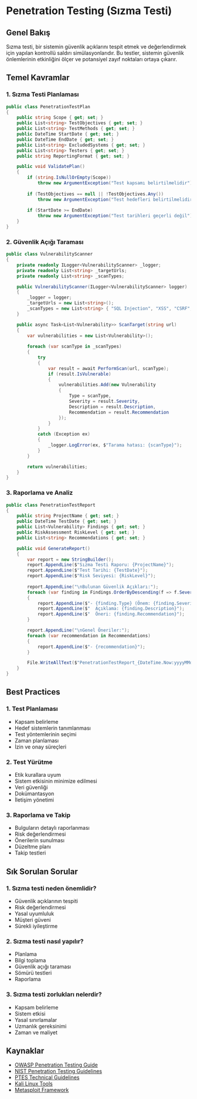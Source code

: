 # Penetration Testing (Sızma Testi)

## Genel Bakış
Sızma testi, bir sistemin güvenlik açıklarını tespit etmek ve değerlendirmek için yapılan kontrollü saldırı simülasyonlarıdır. Bu testler, sistemin güvenlik önlemlerinin etkinliğini ölçer ve potansiyel zayıf noktaları ortaya çıkarır.

## Temel Kavramlar

### 1. Sızma Testi Planlaması
```csharp
public class PenetrationTestPlan
{
    public string Scope { get; set; }
    public List<string> TestObjectives { get; set; }
    public List<string> TestMethods { get; set; }
    public DateTime StartDate { get; set; }
    public DateTime EndDate { get; set; }
    public List<string> ExcludedSystems { get; set; }
    public List<string> Testers { get; set; }
    public string ReportingFormat { get; set; }

    public void ValidatePlan()
    {
        if (string.IsNullOrEmpty(Scope))
            throw new ArgumentException("Test kapsamı belirtilmelidir");
        
        if (TestObjectives == null || !TestObjectives.Any())
            throw new ArgumentException("Test hedefleri belirtilmelidir");
        
        if (StartDate >= EndDate)
            throw new ArgumentException("Test tarihleri geçerli değil");
    }
}
```

### 2. Güvenlik Açığı Taraması
```csharp
public class VulnerabilityScanner
{
    private readonly ILogger<VulnerabilityScanner> _logger;
    private readonly List<string> _targetUrls;
    private readonly List<string> _scanTypes;

    public VulnerabilityScanner(ILogger<VulnerabilityScanner> logger)
    {
        _logger = logger;
        _targetUrls = new List<string>();
        _scanTypes = new List<string> { "SQL Injection", "XSS", "CSRF", "File Inclusion" };
    }

    public async Task<List<Vulnerability>> ScanTarget(string url)
    {
        var vulnerabilities = new List<Vulnerability>();
        
        foreach (var scanType in _scanTypes)
        {
            try
            {
                var result = await PerformScan(url, scanType);
                if (result.IsVulnerable)
                {
                    vulnerabilities.Add(new Vulnerability
                    {
                        Type = scanType,
                        Severity = result.Severity,
                        Description = result.Description,
                        Recommendation = result.Recommendation
                    });
                }
            }
            catch (Exception ex)
            {
                _logger.LogError(ex, $"Tarama hatası: {scanType}");
            }
        }

        return vulnerabilities;
    }
}
```

### 3. Raporlama ve Analiz
```csharp
public class PenetrationTestReport
{
    public string ProjectName { get; set; }
    public DateTime TestDate { get; set; }
    public List<Vulnerability> Findings { get; set; }
    public RiskAssessment RiskLevel { get; set; }
    public List<string> Recommendations { get; set; }

    public void GenerateReport()
    {
        var report = new StringBuilder();
        report.AppendLine($"Sızma Testi Raporu: {ProjectName}");
        report.AppendLine($"Test Tarihi: {TestDate}");
        report.AppendLine($"Risk Seviyesi: {RiskLevel}");
        
        report.AppendLine("\nBulunan Güvenlik Açıkları:");
        foreach (var finding in Findings.OrderByDescending(f => f.Severity))
        {
            report.AppendLine($"- {finding.Type} (Önem: {finding.Severity})");
            report.AppendLine($"  Açıklama: {finding.Description}");
            report.AppendLine($"  Öneri: {finding.Recommendation}");
        }

        report.AppendLine("\nGenel Öneriler:");
        foreach (var recommendation in Recommendations)
        {
            report.AppendLine($"- {recommendation}");
        }

        File.WriteAllText($"PenetrationTestReport_{DateTime.Now:yyyyMMdd}.txt", report.ToString());
    }
}
```

## Best Practices

### 1. Test Planlaması
- Kapsam belirleme
- Hedef sistemlerin tanımlanması
- Test yöntemlerinin seçimi
- Zaman planlaması
- İzin ve onay süreçleri

### 2. Test Yürütme
- Etik kurallara uyum
- Sistem etkisinin minimize edilmesi
- Veri güvenliği
- Dokümantasyon
- İletişim yönetimi

### 3. Raporlama ve Takip
- Bulguların detaylı raporlanması
- Risk değerlendirmesi
- Önerilerin sunulması
- Düzeltme planı
- Takip testleri

## Sık Sorulan Sorular

### 1. Sızma testi neden önemlidir?
- Güvenlik açıklarının tespiti
- Risk değerlendirmesi
- Yasal uyumluluk
- Müşteri güveni
- Sürekli iyileştirme

### 2. Sızma testi nasıl yapılır?
- Planlama
- Bilgi toplama
- Güvenlik açığı taraması
- Sömürü testleri
- Raporlama

### 3. Sızma testi zorlukları nelerdir?
- Kapsam belirleme
- Sistem etkisi
- Yasal sınırlamalar
- Uzmanlık gereksinimi
- Zaman ve maliyet

## Kaynaklar
- [OWASP Penetration Testing Guide](https://owasp.org/www-project-web-security-testing-guide/)
- [NIST Penetration Testing Guidelines](https://csrc.nist.gov/publications/detail/sp/800-115/final)
- [PTES Technical Guidelines](http://www.pentest-standard.org/index.php/Main_Page)
- [Kali Linux Tools](https://www.kali.org/tools/)
- [Metasploit Framework](https://www.metasploit.com/) 